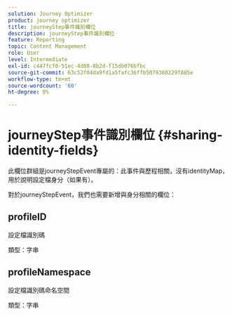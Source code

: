 ```yaml
---
solution: Journey Optimizer
product: journey optimizer
title: journeyStep事件識別欄位
description: journeyStep事件識別欄位
feature: Reporting
topic: Content Management
role: User
level: Intermediate
exl-id: c447fcf0-51ec-4d88-8b2d-f15db076bfbc
source-git-commit: 63c52f04da9fd1a5fafc36ffb5079380229f885e
workflow-type: tm+mt
source-wordcount: '60'
ht-degree: 0%

---
```


# journeyStep事件識別欄位 {#sharing-identity-fields}

此欄位群組是journeyStepEvent專屬的：此事件與歷程相關，沒有identityMap，用於說明設定檔身分（如果有）。

對於journeyStepEvent，我們也需要新增與身分相關的欄位：

## profileID

設定檔識別碼

類型：字串

## profileNamespace

設定檔識別碼命名空間

類型：字串
